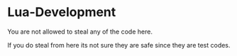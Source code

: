 # Lua-Development
You are not allowed to steal any of the code here.

If you do steal from here its not sure they are safe since they are test codes.
